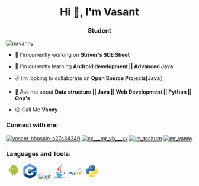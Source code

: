 <h1 align="center">Hi 👋, I'm Vasant</h1>
<h3 align="center">Student</h3>

<p align="left"> <img src="https://komarev.com/ghpvc/?username=mrvanny&label=Profile%20views&color=0eb482&style=flat" alt="mrvanny" /> </p>

- 🔭 I’m currently working on **Striver's SDE Sheet**

- 🌱 I’m currently learning **Android development || Advanced Java**

- ✌️ I’m looking to collaborate on **Open Source Projects[Java]**

- 💬 Ask me about **Data structure || Java || Web Development || Python || Oop's**

- 😉 Call Me **Vanny**

<h3 align="left">Connect with me:</h3>
<p align="left">
<a href="https://linkedin.com/in/vasant-bhosale-a27a34240" target="blank"><img align="center" src="https://raw.githubusercontent.com/rahuldkjain/github-profile-readme-generator/master/src/images/icons/Social/linked-in-alt.svg" alt="vasant-bhosale-a27a34240" height="30" width="40" /></a>
<a href="https://instagram.com/xx___mr_vb___xx" target="blank"><img align="center" src="https://raw.githubusercontent.com/rahuldkjain/github-profile-readme-generator/master/src/images/icons/Social/instagram.svg" alt="xx___mr_vb___xx" height="30" width="40" /></a>
<a href="https://leetcode.com/im_taciturn" target="blank"><img align="center" src="https://raw.githubusercontent.com/rahuldkjain/github-profile-readme-generator/master/src/images/icons/Social/leet-code.svg" alt="im_taciturn" height="30" width="40" /></a>
<a href="https://auth.geeksforgeeks.org/user/mr_vanny" target="blank"><img align="center" src="https://raw.githubusercontent.com/rahuldkjain/github-profile-readme-generator/master/src/images/icons/Social/geeks-for-geeks.svg" alt="mr_vanny" height="30" width="40" /></a>
</p>

<h3 align="left">Languages and Tools:</h3>
<p align="left"> <a href="https://developer.android.com" target="_blank" rel="noreferrer"> <img src="https://raw.githubusercontent.com/devicons/devicon/master/icons/android/android-original-wordmark.svg" alt="android" width="40" height="40"/> </a> <a href="https://www.w3schools.com/cpp/" target="_blank" rel="noreferrer"> <img src="https://raw.githubusercontent.com/devicons/devicon/master/icons/cplusplus/cplusplus-original.svg" alt="cplusplus" width="40" height="40"/> </a> <a href="https://git-scm.com/" target="_blank" rel="noreferrer"> <img src="https://www.vectorlogo.zone/logos/git-scm/git-scm-icon.svg" alt="git" width="40" height="40"/> </a> <a href="https://www.java.com" target="_blank" rel="noreferrer"> <img src="https://raw.githubusercontent.com/devicons/devicon/master/icons/java/java-original.svg" alt="java" width="40" height="40"/> </a> <a href="https://www.mysql.com/" target="_blank" rel="noreferrer"> <img src="https://raw.githubusercontent.com/devicons/devicon/master/icons/mysql/mysql-original-wordmark.svg" alt="mysql" width="40" height="40"/> </a> <a href="https://www.python.org" target="_blank" rel="noreferrer"> <img src="https://raw.githubusercontent.com/devicons/devicon/master/icons/python/python-original.svg" alt="python" width="40" height="40"/> </a> </p>

